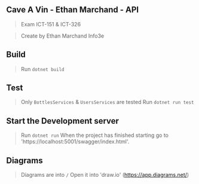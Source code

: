 
## Cave A Vin - Ethan Marchand - API

> Exam ICT-151 & ICT-326

> Create by Ethan Marchand Info3e

## Build

> Run `dotnet build`

## Test

> Only `BottlesServices` & `UsersServices` are tested
> Run `dotnet run test`

## Start the Development server

> Run `dotnet run`
> When the project has finished starting go to 'https://localhost:5001/swagger/index.html'.

## Diagrams

> Diagrams are into `/` Open it into 'draw.io' (https://app.diagrams.net/)



